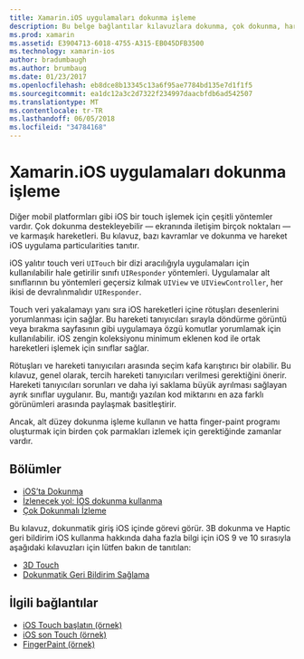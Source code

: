 ```yaml
---
title: Xamarin.iOS uygulamaları dokunma işleme
description: Bu belge bağlantılar kılavuzlara dokunma, çok dokunma, hareketleri ve Xamarin.iOS uygulama 3B dokunma ile çalışmayı açıklar.
ms.prod: xamarin
ms.assetid: E3904713-6018-4755-A315-EB045DFB3500
ms.technology: xamarin-ios
author: bradumbaugh
ms.author: brumbaug
ms.date: 01/23/2017
ms.openlocfilehash: eb8dce8b13345c13a6f95ae7784bd135e7d1f1f5
ms.sourcegitcommit: ea1dc12a3c2d7322f234997daacbfdb6ad542507
ms.translationtype: MT
ms.contentlocale: tr-TR
ms.lasthandoff: 06/05/2018
ms.locfileid: "34784168"
---
```

# <a name="handling-touch-in-xamarinios-apps"></a>Xamarin.iOS uygulamaları dokunma işleme

Diğer mobil platformları gibi iOS bir touch işlemek için çeşitli yöntemler vardır. Çok dokunma destekleyebilir — ekranında iletişim birçok noktaları — ve karmaşık hareketleri. Bu kılavuz, bazı kavramlar ve dokunma ve hareket iOS uygulama particularities tanıtır.

iOS yalıtır touch veri `UITouch` bir dizi aracılığıyla uygulamaları için kullanılabilir hale getirilir sınıfı `UIResponder` yöntemleri. Uygulamalar alt sınıflarının bu yöntemleri geçersiz kılmak `UIView` ve `UIViewController`, her ikisi de devralınmalıdır `UIResponder`.

Touch veri yakalamayı yanı sıra iOS hareketleri içine rötuşları desenlerini yorumlanması için sağlar. Bu hareketi tanıyıcıları sırayla döndürme görüntü veya bırakma sayfasının gibi uygulamaya özgü komutlar yorumlamak için kullanılabilir. iOS zengin koleksiyonu minimum eklenen kod ile ortak hareketleri işlemek için sınıflar sağlar.

Rötuşları ve hareketi tanıyıcıları arasında seçim kafa karıştırıcı bir olabilir. Bu kılavuz, genel olarak, tercih hareketi tanıyıcıları verilmesi gerektiğini önerir. Hareketi tanıyıcıları sorunları ve daha iyi saklama büyük ayrılması sağlayan ayrık sınıflar uygulanır. Bu, mantığı yazılan kod miktarını en aza farklı görünümleri arasında paylaşmak basitleştirir.

Ancak, alt düzey dokunma işleme kullanın ve hatta finger-paint programı oluşturmak için birden çok parmakları izlemek için gerektiğinde zamanlar vardır.

## <a name="sections"></a>Bölümler

-  [iOS’ta Dokunma](touch-in-ios.md)
-  [İzlenecek yol: İOS dokunma kullanma](ios-touch-walkthrough.md)
-  [Çok Dokunmalı İzleme](touch-tracking.md)

Bu kılavuz, dokunmatik giriş iOS içinde görevi görür. 3B dokunma ve Haptic geri bildirim iOS kullanma hakkında daha fazla bilgi için iOS 9 ve 10 sırasıyla aşağıdaki kılavuzları için lütfen bakın de tanıtılan:

* [3D Touch](~/ios/platform/3d-touch.md)
* [Dokunmatik Geri Bildirim Sağlama](~/ios/user-interface/ios-ui/haptic-feedback.md)

## <a name="related-links"></a>İlgili bağlantılar

- [iOS Touch başlatın (örnek)](https://developer.xamarin.com/samples/monotouch/ApplicationFundamentals/Touch_start)
- [iOS son Touch (örnek)](https://developer.xamarin.com/samples/monotouch/ApplicationFundamentals/Touch_final)
- [FingerPaint (örnek)](https://developer.xamarin.com/samples/monotouch/ApplicationFundamentals/FingerPaint)
